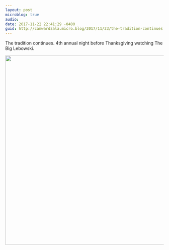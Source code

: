 ```yaml
---
layout: post
microblog: true
audio: 
date: 2017-11-22 22:41:29 -0400
guid: http://camwardzala.micro.blog/2017/11/23/the-tradition-continues.html
---
```

The tradition continues. 4th annual night before Thanksgiving watching The Big Lebowski.

<img src="http://camwardzala.com/uploads/2018/2021f6d23e.jpg" width="600" height="600" />
